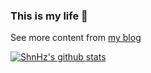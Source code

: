### This is my life 🥳

See more content from [my blog](https://www.sanghangning.cn)

[![ShnHz's github stats](https://github-readme-stats.vercel.app/api?username=ShnHz&show_icons=true&include_all_commits=true)](https://github.com/ShnHz)